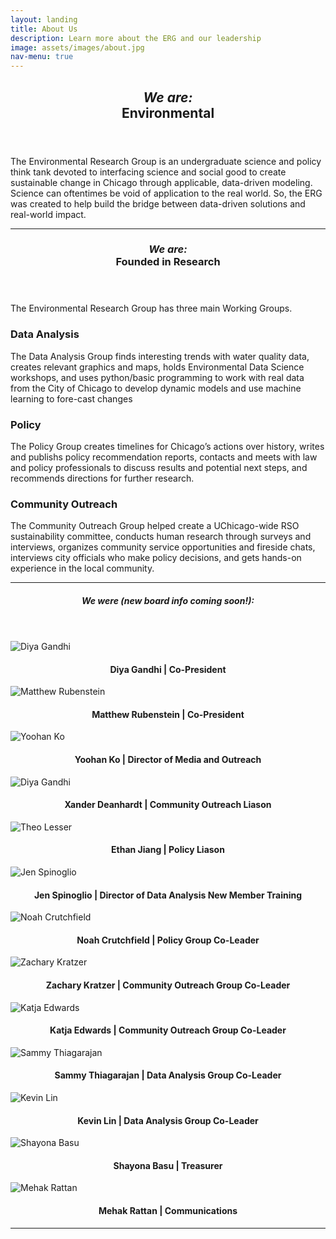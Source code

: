 ```yaml
---
layout: landing
title: About Us
description: Learn more about the ERG and our leadership
image: assets/images/about.jpg
nav-menu: true
---
```


<!-- Main -->
<div id="main" class="alt">

<!-- One -->
<section id="one">
	<div class="inner">
		<header class="major">
			<h1><i>We are:</i><br>Environmental</h1>
		</header>

<!-- Content One -->
<p>The Environmental Research Group is an undergraduate science and policy think tank devoted to interfacing science and social good to create sustainable change in Chicago through applicable, data-driven modeling. Science can oftentimes be void of application to the real world. So, the ERG was created to help build the bridge between data-driven solutions and real-world impact.</p>

<hr class="major" />

<!-- Two -->
<section id="one">
	<div class="inner">
		<header class="major">
			<h1><i>We are:</i><br>Founded in Research</h1>
		</header>

<!-- Content Two-->
<p>The Environmental Research Group has three main Working Groups. </p>
<div class="row">
	<div class="6u 12u$(small)">
		<h3>Data Analysis</h3>
		<p>The Data Analysis Group finds interesting trends with water quality data, creates relevant graphics and maps, holds Environmental Data Science workshops, and uses python/basic programming to work with real data from the City of Chicago to develop dynamic models and use machine learning to fore-cast changes</p>
	</div>
<!--	<div class="6u$ 12u$(small)">
		<h3>Modeling</h3>
		<p>The Modeling working group works with and develops geospatial and temporal environmental models, with particular interest in Machine Learning.</p>
	</div> -->
	<div class="6u 12u$(small)">
		<h3>Policy</h3>
		<p>The Policy Group creates timelines for Chicago’s actions over history, writes and publishs policy recommendation reports, contacts and meets with law and policy professionals to discuss results and potential next steps, and recommends directions for further research.</p>
	</div>
	<div class="6u$ 12u$(small)">
		<h3>Community Outreach</h3>
		<p>The Community Outreach Group helped create a UChicago-wide RSO sustainability committee, conducts human research through surveys and interviews,
organizes community service opportunities and fireside chats, interviews city officials who make policy decisions, and gets hands-on experience in the local community.</p>
	</div>
</div>

<hr class="major" />

<!-- Three -->
<section id="one">
	<div class="inner">
		<header class="major">
			<h1><i>We were (new board info coming soon!):</i></h1>
		</header>

<!-- Content Three-->
<div class="row">
	<div class="row">
		<div class="4u 12u$(medium)">
			<img src="assets/images/img_diyafinal2.png" alt="Diya Gandhi">
			<h4 style="text-align:center">Diya Gandhi | Co-President</h4>
		</div>
		<div class="4u 12u$(medium)">
			<img src="assets/images/img_matthewfinal2.png" alt="Matthew Rubenstein">
			<h4 style="text-align:center">Matthew Rubenstein | Co-President</h4>
		</div>
		<div class="4u 12u$(medium)">
			<img src="assets/images/img_yoohanfinal.png" alt="Yoohan Ko">
			<h4 style="text-align:center">Yoohan Ko | Director of Media and Outreach</h4>
		</div>
		<div class="4u 12u$(medium)">
			<img src="assets/images/img_xanderfinal.png" alt="Diya Gandhi">
			<h4 style="text-align:center">Xander Deanhardt | Community Outreach Liason</h4>
		</div>
		<div class="4u 12u$(medium)">
			<img src="assets/images/img_ethanfinal.png" alt="Theo Lesser">
			<h4 style="text-align:center">Ethan Jiang | Policy Liason</h4>
		</div>
		<div class="4u 12u$(medium)">
			<img src="assets/images/img_jenfinal.png" alt="Jen Spinoglio">
			<h4 style="text-align:center">Jen Spinoglio | Director of Data Analysis New Member Training</h4>
		</div>
		<div class="4u 12u$(medium)">
			<img src="assets/images/img_noahfinal.png" alt="Noah Crutchfield">
			<h4 style="text-align:center">Noah Crutchfield | Policy Group Co-Leader</h4>
		</div>
		<div class="4u 12u$(medium)">
			<img src="assets/images/img_zachfinal.png" alt="Zachary Kratzer">
			<h4 style="text-align:center">Zachary Kratzer | Community Outreach Group Co-Leader</h4>
		</div>
		<div class="4u 12u$(medium)">
			<img src="assets/images/katjafinal.png" alt="Katja Edwards">
			<h4 style="text-align:center">Katja Edwards | Community Outreach Group Co-Leader</h4>
		</div>
		<div class="4u 12u$(medium)">
			<img src="assets/images/img_sammyfinal.png" alt="Sammy Thiagarajan">
			<h4 style="text-align:center">Sammy Thiagarajan | Data Analysis Group Co-Leader</h4>
		</div>
		<div class="4u 12u$(medium)">
			<img src="assets/images/img_kevinfinal.png" alt="Kevin Lin">
			<h4 style="text-align:center">Kevin Lin | Data Analysis Group Co-Leader</h4>
		</div>
		<div class="4u 12u$(medium)">
			<img src="assets/images/img_shayonafinal.png" alt="Shayona Basu">
			<h4 style="text-align:center">Shayona Basu | Treasurer</h4>
		</div>
		<div class="4u 12u$(medium)">
			<img src="assets/images/img_mehakfinal.png" alt="Mehak Rattan">
			<h4 style="text-align:center">Mehak Rattan | Communications</h4>
		</div>
	</div>
</div>
<hr class="major" />

<!-- End -->
</div>
